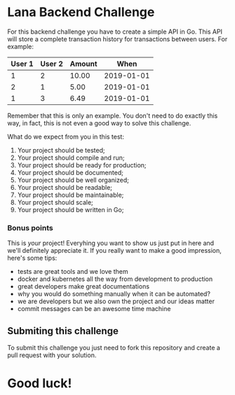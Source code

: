 # Lana Backend Challenge

For this backend challenge you have to create a simple API in Go. This API will store a complete transaction history for transactions between users. For example:

User 1 | User 2 | Amount | When
------ | ------ | ------ | -----
1 | 2 | 10.00 | 2019-01-01
2 | 1 | 5.00 | 2019-01-01
1 | 3 | 6.49 | 2019-01-01

Remember that this is only an example. You don't need to do exactly this way, in fact, this is not even a good way to solve this challenge.

What do we expect from you in this test:

1. Your project should be tested;
2. Your project should compile and run;
3. Your project should be ready for production;
4. Your project should be documented;
5. Your project should be well organized;
6. Your project should be readable;
7. Your project should be maintainable;
8. Your project should scale;
9. Your project should be written in Go;

### Bonus points

This is *your* project! Everyhing you want to show us just put in here and we'll definitely appreciate it. If you really want to make a good impression, here's some tips:

* tests are great tools and we love them
* docker and kubernetes all the way from development to production
* great developers make great documentations
* why you would do something manually when it can be automated?
* we are developers but we also own the project and our ideas matter
* commit messages can be an awesome time machine

## Submiting this challenge

To submit this challenge you just need to fork this repository and create a pull request with your solution.

# Good luck!